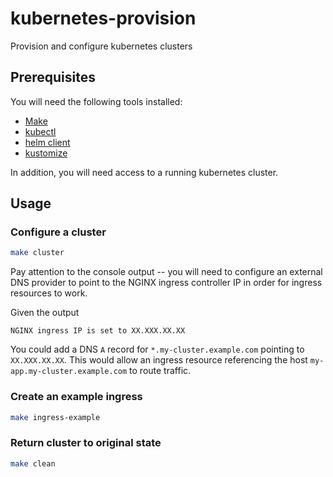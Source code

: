 # kubernetes-provision
Provision and configure kubernetes clusters

## Prerequisites
You will need the following tools installed:
  - [Make](https://www.gnu.org/software/make/)
  - [kubectl](https://kubernetes.io/docs/tasks/tools/install-kubectl/)
  - [helm client](https://docs.helm.sh/using_helm/#installing-the-helm-client)
  - [kustomize](https://github.com/kubernetes-sigs/kustomize)

In addition, you will need access to a running kubernetes cluster.
<!-- TODO: automate cluster provisioning -->

## Usage
### Configure a cluster
```bash
make cluster
```

Pay attention to the console output -- you will need to configure an external DNS provider to point to the NGINX ingress controller IP in order for ingress resources to work.

Given the output
```
NGINX ingress IP is set to XX.XXX.XX.XX
```

You could add a DNS `A` record for `*.my-cluster.example.com` pointing to `XX.XXX.XX.XX`. This would allow an ingress resource referencing the host `my-app.my-cluster.example.com` to route traffic.

### Create an example ingress
```bash
make ingress-example
```

### Return cluster to original state
```bash
make clean
```
